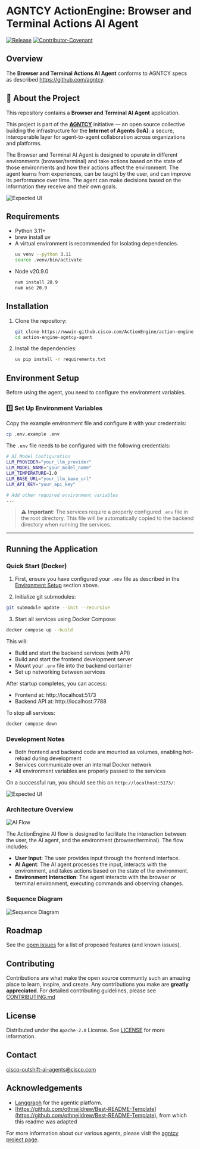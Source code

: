 # AGNTCY ActionEngine: Browser and Terminal Actions AI Agent

[![Release](https://img.shields.io/github/v/release/agntcy/repo-template?display_name=tag)](CHANGELOG.md)
[![Contributor-Covenant](https://img.shields.io/badge/Contributor%20Covenant-2.1-fbab2c.svg)](CODE_OF_CONDUCT.md)

## Overview

The **Browser and Terminal Actions AI Agent** conforms to AGNTCY specs as described https://github.com/agntcy.

## **📌 About the Project**

This repository contains a **Browser and Terminal AI Agent** application.

This project is part of the [**AGNTCY**](https://docs.agntcy.org/pages/introduction.html) initiative — an open source collective building the infrastructure for the **Internet of Agents (IoA)**: a secure, interoperable layer for agent-to-agent collaboration across organizations and platforms.

The Browser and Terminal AI Agent is designed to operate in different environments (browser/terminal) and take actions based on the state of those environments and how their actions affect the environment.
The agent learns from experiences, can be taught by the user, and can improve its performance over time. The agent can make decisions based on the information they receive and their own goals.

![Expected UI](./docs/imgs/expected_ui.png)

## Requirements

- Python 3.11+
- brew install uv
- A virtual environment is recommended for isolating dependencies.
  ```bash
  uv venv --python 3.11
  source .venv/bin/activate
  ```
- Node v20.9.0
  ```bash
  nvm install 20.9
  nvm use 20.9
  ```

## Installation

1. Clone the repository:

   ```bash
   git clone https://wwwin-github.cisco.com/ActionEngine/action-engine-agntcy-agent
   cd action-engine-agntcy-agent
   ```

2. Install the dependencies:

   ```bash
   uv pip install -r requirements.txt
   ```

## Environment Setup

Before using the agent, you need to configure the environment variables.

### **1️⃣ Set Up Environment Variables**

Copy the example environment file and configure it with your credentials:

```bash
cp .env.example .env
```

The `.env` file needs to be configured with the following credentials:

```bash
# AI Model Configuration
LLM_PROVIDER="your_llm_provider"
LLM_MODEL_NAME="your_model_name"
LLM_TEMPERATURE=1.0
LLM_BASE_URL="your_llm_base_url"
LLM_API_KEY="your_api_key"

# Add other required environment variables
...
```

> ⚠️ **Important**: The services require a properly configured `.env` file in the root directory.
> This file will be automatically copied to the backend directory when running the services.

---

## Running the Application

### Quick Start (Docker)

1. First, ensure you have configured your `.env` file as described in the [Environment Setup](#environment-setup) section above.

2. Initialize git submodules:

```bash
git submodule update --init --recursive
```

3. Start all services using Docker Compose:

```bash
docker compose up --build
```

This will:

- Build and start the backend services (with API)
- Build and start the frontend development server
- Mount your `.env` file into the backend container
- Set up networking between services

After startup completes, you can access:

- Frontend at: http://localhost:5173
- Backend API at: http://localhost:7788

To stop all services:

```bash
docker compose down
```

### Development Notes

- Both frontend and backend code are mounted as volumes, enabling hot-reload during development
- Services communicate over an internal Docker network
- All environment variables are properly passed to the services

On a successful run, you should see this on `http://localhost:5173/`:

![Expected UI](./docs/imgs/expected_ui.png)

### Architecture Overview

![AI Flow](./docs/imgs/flow.jpg)

The ActionEngine AI flow is designed to facilitate the interaction between the user, the AI agent, and the environment (browser/terminal). The flow includes:

- **User Input**: The user provides input through the frontend interface.
- **AI Agent**: The AI agent processes the input, interacts with the environment, and takes actions based on the state of the environment.
- **Environment Interaction**: The agent interacts with the browser or terminal environment, executing commands and observing changes.

### Sequence Diagram

![Sequence Diagram](./docs/imgs/sequence.png)

## Roadmap

See the [open issues](https://github.com/cisco-outshift-ai-agents/action-engine-agntcy-agent/issues) for a list
of proposed features (and known issues).

## Contributing

Contributions are what make the open source community such an amazing place to
learn, inspire, and create. Any contributions you make are **greatly
appreciated**. For detailed contributing guidelines, please see
[CONTRIBUTING.md](CONTRIBUTING.md)

## License

Distributed under the `Apache-2.0` License. See [LICENSE](LICENSE) for more
information.

## Contact

[cisco-outshift-ai-agents@cisco.com](mailto:cisco-outshift-ai-agents@cisco.com)

## Acknowledgements

- [Langgraph](https://github.com/langchain-ai/langgraph) for the agentic platform.
- [https://github.com/othneildrew/Best-README-Template](https://github.com/othneildrew/Best-README-Template), from which this readme was adapted

For more information about our various agents, please visit the [agntcy project page](https://github.com/agntcy).
